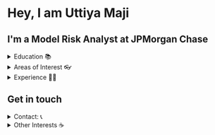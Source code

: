 <h1>Hey, I am Uttiya Maji</h1>

<h2> I'm a Model Risk Analyst at JPMorgan Chase</h2>
<details>
<summary>Education 📚</summary>
<ul>
  <li>I hold a Master's degree in Statistics from IIT Kanpur</li>
</ul>
</details>

<details>
<summary>Areas of Interest 👓 </summary>
<ul>
  <li><a>Computational Statistics, Data Analysis</a></li>
  <li><a> I primarily work with R and Python and I'm very much interested to learn the internals of them</a></li>
</ul>
</details>


<details>
	<summary>Experience  👨‍💻</summary>
  <ul>
	  <li><a>As an intern at <b> General Electric </b> in their Advanced Technology group, I helped build a model for early prediction of interventions for hypoxia and hyperoxia during surgery</a></li>
	  <li><a>I have helped implement an efficient alternative algorithm to compute Multivariate Spectral Variance Estimators in the R package <b> mcmcse </b></a></li>
    </ul>
</details>
<h2>Get in touch </h2>
<details>
  <summary>Contact: 📞</summary>
  <ul>
  <li>Drop me a mail at
	  <b> maji.uttiya@gmail.com </b>
  </a></li>
</ul>
</details>
<details>
  <summary>Other Interests ☕ </summary>
  <details>
  <summary>Books </summary>
  <ul>
  <li> Sapiens, Homo Deus
  </a></li>
  </ul>
  </details>
  <details>
  <summary>TV shows </summary>
  <ul>
  <li>Silicon Valley, Bojack Horseman, American Vandal
  </a></li>
  </ul>
  </details>
  <details>
  <summary>Films </summary>
  <ul>
  <li>Mr. Nobody, Her
  </a></li>
  </ul>
  </details>
  <details>
  <summary>YouTube </summary>
  <ul>
  <li> 3Blue1brown, Freethink, Vox, Verge, ColdFusion TV, Mango Street
  </a></li>
  </ul>
  </details>
  
</details>
